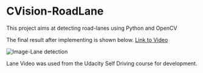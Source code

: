 # CVision-RoadLane
This project aims at detecting road-lanes using Python and OpenCV

The final result after implementing is shown below. [Link to Video](https://www.youtube.com/watch?v=7Hx7mQV6f-c)

![Image-Lane detection](https://github.com/rohit517/CVision-RoadLane/blob/master/Screenshot%20(16).png)

Lane Video was used from the Udacity Self Driving course for development. 
